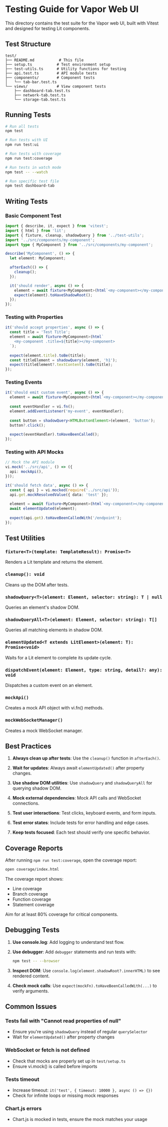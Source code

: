 # Testing Guide for Vapor Web UI

This directory contains the test suite for the Vapor web UI, built with Vitest and designed for testing Lit components.

## Test Structure

```
test/
├── README.md           # This file
├── setup.ts           # Test environment setup
├── test-utils.ts      # Utility functions for testing
├── api.test.ts        # API module tests
├── components/        # Component tests
│   └── tab-bar.test.ts
└── views/             # View component tests
    ├── dashboard-tab.test.ts
    ├── network-tab.test.ts
    └── storage-tab.test.ts
```

## Running Tests

```bash
# Run all tests
npm test

# Run tests with UI
npm run test:ui

# Run tests with coverage
npm run test:coverage

# Run tests in watch mode
npm test -- --watch

# Run specific test file
npm test dashboard-tab
```

## Writing Tests

### Basic Component Test

```typescript
import { describe, it, expect } from 'vitest';
import { html } from 'lit';
import { fixture, cleanup, shadowQuery } from '../test-utils';
import '../src/components/my-component';
import type { MyComponent } from '../src/components/my-component';

describe('MyComponent', () => {
  let element: MyComponent;

  afterEach(() => {
    cleanup();
  });

  it('should render', async () => {
    element = await fixture<MyComponent>(html`<my-component></my-component>`);
    expect(element).toHaveShadowRoot();
  });
});
```

### Testing with Properties

```typescript
it('should accept properties', async () => {
  const title = 'Test Title';
  element = await fixture<MyComponent>(html`
    <my-component .title=${title}></my-component>
  `);
  
  expect(element.title).toBe(title);
  const titleElement = shadowQuery(element, 'h1');
  expect(titleElement?.textContent).toBe(title);
});
```

### Testing Events

```typescript
it('should emit custom event', async () => {
  element = await fixture<MyComponent>(html`<my-component></my-component>`);
  
  const eventHandler = vi.fn();
  element.addEventListener('my-event', eventHandler);
  
  const button = shadowQuery<HTMLButtonElement>(element, 'button');
  button?.click();
  
  expect(eventHandler).toHaveBeenCalled();
});
```

### Testing with API Mocks

```typescript
// Mock the API module
vi.mock('../src/api', () => ({
  api: mockApi(),
}));

it('should fetch data', async () => {
  const { api } = vi.mocked(require('../src/api'));
  api.get.mockResolvedValue({ data: 'test' });
  
  element = await fixture<MyComponent>(html`<my-component></my-component>`);
  await elementUpdated(element);
  
  expect(api.get).toHaveBeenCalledWith('/endpoint');
});
```

## Test Utilities

### `fixture<T>(template: TemplateResult): Promise<T>`
Renders a Lit template and returns the element.

### `cleanup(): void`
Cleans up the DOM after tests.

### `shadowQuery<T>(element: Element, selector: string): T | null`
Queries an element's shadow DOM.

### `shadowQueryAll<T>(element: Element, selector: string): T[]`
Queries all matching elements in shadow DOM.

### `elementUpdated<T extends LitElement>(element: T): Promise<void>`
Waits for a Lit element to complete its update cycle.

### `dispatchEvent(element: Element, type: string, detail?: any): void`
Dispatches a custom event on an element.

### `mockApi()`
Creates a mock API object with vi.fn() methods.

### `mockWebSocketManager()`
Creates a mock WebSocket manager.

## Best Practices

1. **Always clean up after tests**: Use the `cleanup()` function in `afterEach()`.

2. **Wait for updates**: Always await `elementUpdated()` after property changes.

3. **Use shadow DOM utilities**: Use `shadowQuery` and `shadowQueryAll` for querying shadow DOM.

4. **Mock external dependencies**: Mock API calls and WebSocket connections.

5. **Test user interactions**: Test clicks, keyboard events, and form inputs.

6. **Test error states**: Include tests for error handling and edge cases.

7. **Keep tests focused**: Each test should verify one specific behavior.

## Coverage Reports

After running `npm run test:coverage`, open the coverage report:

```bash
open coverage/index.html
```

The coverage report shows:
- Line coverage
- Branch coverage
- Function coverage
- Statement coverage

Aim for at least 80% coverage for critical components.

## Debugging Tests

1. **Use console.log**: Add logging to understand test flow.

2. **Use debugger**: Add `debugger` statements and run tests with:
   ```bash
   npm test -- --browser
   ```

3. **Inspect DOM**: Use `console.log(element.shadowRoot?.innerHTML)` to see rendered content.

4. **Check mock calls**: Use `expect(mockFn).toHaveBeenCalledWith(...)` to verify arguments.

## Common Issues

### Tests fail with "Cannot read properties of null"
- Ensure you're using `shadowQuery` instead of regular `querySelector`
- Wait for `elementUpdated()` after property changes

### WebSocket or fetch is not defined
- Check that mocks are properly set up in `test/setup.ts`
- Ensure vi.mock() is called before imports

### Tests timeout
- Increase timeout: `it('test', { timeout: 10000 }, async () => {})`
- Check for infinite loops or missing mock responses

### Chart.js errors
- Chart.js is mocked in tests, ensure the mock matches your usage

